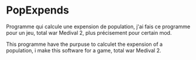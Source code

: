 # PopExpends


Programme qui calcule une expension de population, j'ai fais ce programme pour un jeu, total war Medival 2, plus précisement pour certain mod.


This programme have the purpuse to calculet the expension of a population, i make this software for a game, total war Medival 2.
